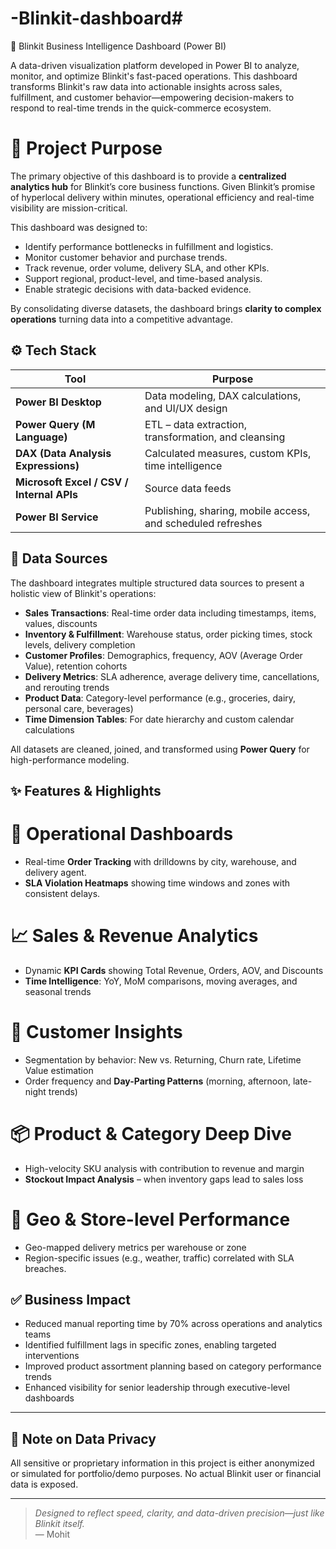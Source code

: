   # -Blinkit-dashboard# 
  
  🚀 Blinkit Business Intelligence Dashboard (Power BI)

A data-driven visualization platform developed in Power BI to analyze, monitor, and optimize Blinkit's fast-paced operations. This dashboard transforms Blinkit's raw data into actionable insights across sales, fulfillment, and customer behavior—empowering decision-makers to respond to real-time trends in the quick-commerce ecosystem.




# 🎯 Project Purpose

The primary objective of this dashboard is to provide a **centralized analytics hub** for Blinkit’s core business functions. Given Blinkit’s promise of hyperlocal delivery within minutes, operational efficiency and real-time visibility are mission-critical.

This dashboard was designed to:
- Identify performance bottlenecks in fulfillment and logistics.
- Monitor customer behavior and purchase trends.
- Track revenue, order volume, delivery SLA, and other KPIs.
- Support regional, product-level, and time-based analysis.
- Enable strategic decisions with data-backed evidence.

By consolidating diverse datasets, the dashboard brings **clarity to complex operations** turning data into a competitive advantage.




## ⚙️ Tech Stack

|                   Tool                          |                     Purpose                                      |
|-------------------------------------------------|------------------------------------------------------------------|
| **Power BI Desktop**                            | Data modeling, DAX calculations, and UI/UX design                |
| **Power Query (M Language)**                    | ETL – data extraction, transformation, and cleansing             |
| **DAX (Data Analysis Expressions)**             | Calculated measures, custom KPIs, time intelligence              |
| **Microsoft Excel / CSV / Internal APIs**       | Source data feeds                                                |
| **Power BI Service**                            | Publishing, sharing, mobile access, and scheduled refreshes      |





## 🧮 Data Sources

The dashboard integrates multiple structured data sources to present a holistic view of Blinkit's operations:

- **Sales Transactions**:              Real-time order data including timestamps, items, values, discounts
- **Inventory & Fulfillment**:         Warehouse status, order picking times, stock levels, delivery completion
- **Customer Profiles**:               Demographics, frequency, AOV (Average Order Value), retention cohorts
- **Delivery Metrics**:                SLA adherence, average delivery time, cancellations, and rerouting trends
- **Product Data**:                    Category-level performance (e.g., groceries, dairy, personal care, beverages)
- **Time Dimension Tables**:           For date hierarchy and custom calendar calculations

All datasets are cleaned, joined, and transformed using **Power Query** for high-performance modeling.




## ✨ Features & Highlights

# 🧭 Operational Dashboards
- Real-time **Order Tracking** with drilldowns by city, warehouse, and delivery agent.
- **SLA Violation Heatmaps** showing time windows and zones with consistent delays.

# 📈 Sales & Revenue Analytics
- Dynamic **KPI Cards** showing Total Revenue, Orders, AOV, and Discounts
- **Time Intelligence**: YoY, MoM comparisons, moving averages, and seasonal trends

# 👤 Customer Insights
- Segmentation by behavior: New vs. Returning, Churn rate, Lifetime Value estimation
- Order frequency and **Day-Parting Patterns** (morning, afternoon, late-night trends)

# 📦 Product & Category Deep Dive
- High-velocity SKU analysis with contribution to revenue and margin
- **Stockout Impact Analysis** – when inventory gaps lead to sales loss

# 📍 Geo & Store-level Performance
- Geo-mapped delivery metrics per warehouse or zone
- Region-specific issues (e.g., weather, traffic) correlated with SLA breaches.





## ✅ Business Impact

- Reduced manual reporting time by 70% across operations and analytics teams
- Identified fulfillment lags in specific zones, enabling targeted interventions
- Improved product assortment planning based on category performance trends
- Enhanced visibility for senior leadership through executive-level dashboards

---

## 🔐 Note on Data Privacy

All sensitive or proprietary information in this project is either anonymized or simulated for portfolio/demo purposes. No actual Blinkit user or financial data is exposed.

---

> _Designed to reflect speed, clarity, and data-driven precision—just like Blinkit itself._  
> — Mohit
